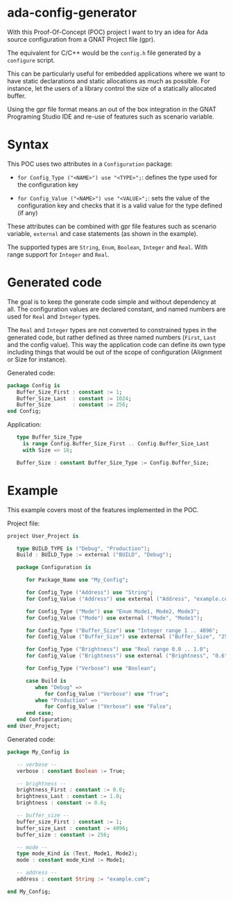 # ada-config-generator

With this Proof-Of-Concept (POC) project I want to try an idea for Ada source
configuration from a GNAT Project file (gpr).

The equivalent for C/C++ would be the `config.h` file generated by a
`configure` script.

This can be particularly useful for embedded applications where we want to have
static declarations and static allocations as much as possible. For instance,
let the users of a library control the size of a statically allocated buffer.

Using the gpr file format means an out of the box integration in the GNAT
Programing Studio IDE and re-use of features such as scenario variable.

# Syntax

This POC uses two attributes in a `Configuration` package:

 - `for Config_Type ("<NAME>") use "<TYPE>";`: defines the type used for the
   configuration key <NAME>

 - `for Config_Value ("<NAME>") use "<VALUE>";`: sets the value of the
   configuration key <NAME> and checks that it is a valid value for the type
   defined (if any)

These attributes can be combined with gpr file features such as scenario
variable, `external` and case statements (as shown in the example).

The supported types are `String`, `Enum`, `Boolean`, `Integer` and `Real`. 
With range support for `Integer` and `Real`.

# Generated code

The goal is to keep the generate code simple and without dependency at all. The
configuration values are declared constant, and named numbers are used for
`Real` and `Integer` types.

The `Real` and `Integer` types are not converted to constrained types in the
generated code, but rather defined as three named numbers (`First`, `Last` and
the config value). This way the application code can define its own type
including things that would be out of the scope of configuration (Alignment or
Size for instance).

Generated code:
```ada
package Config is
   Buffer_Size_First : constant := 1;
   Buffer_Size_Last  : constant := 1024;
   Buffer_Size       : constant := 256;
end Config;
```

Application:
```ada
   type Buffer_Size_Type
     is range Config.Buffer_Size_First .. Config.Buffer_Size_Last
     with Size => 16;

   Buffer_Size : constant Buffer_Size_Type := Config.Buffer_Size;
```
# Example

This example covers most of the features implemented in the POC.

Project file:
```ada
project User_Project is

   type BUILD_TYPE is ("Debug", "Production");
   Build : BUILD_Type := external ("BUILD", "Debug");

   package Configuration is

      for Package_Name use "My_Config";

      for Config_Type ("Address") use "String";
      for Config_Value ("Address") use external ("Address", "example.com");

      for Config_Type ("Mode") use "Enum Mode1, Mode2, Mode3";
      for Config_Value ("Mode") use external ("Mode", "Mode1");

      for Config_Type ("Buffer_Size") use "Integer range 1 .. 4096";
      for Config_Value ("Buffer_Size") use external ("Buffer_Size", "256");

      for Config_Type ("Brightness") use "Real range 0.0 .. 1.0";
      for Config_Value ("Brightness") use external ("Brightness", "0.6");

      for Config_Type ("Verbose") use "Boolean";

      case Build is
         when "Debug" =>
            for Config_Value ("Verbose") use "True";
         when "Production" =>
            for Config_Value ("Verbose") use "False";
      end case;
   end Configuration;
end User_Project;
```

Generated code:
```ada
package My_Config is

   -- verbose --
   verbose : constant Boolean := True;

   -- brightness --
   brightness_First : constant := 0.0;
   brightness_Last : constant := 1.0;
   brightness : constant := 0.6;

   -- buffer_size --
   buffer_size_First : constant := 1;
   buffer_size_Last : constant := 4096;
   buffer_size : constant := 256;

   -- mode --
   type mode_Kind is (Test, Mode1, Mode2);
   mode : constant mode_Kind := Mode1;

   -- address --
   address : constant String := "example.com";

end My_Config;
```
